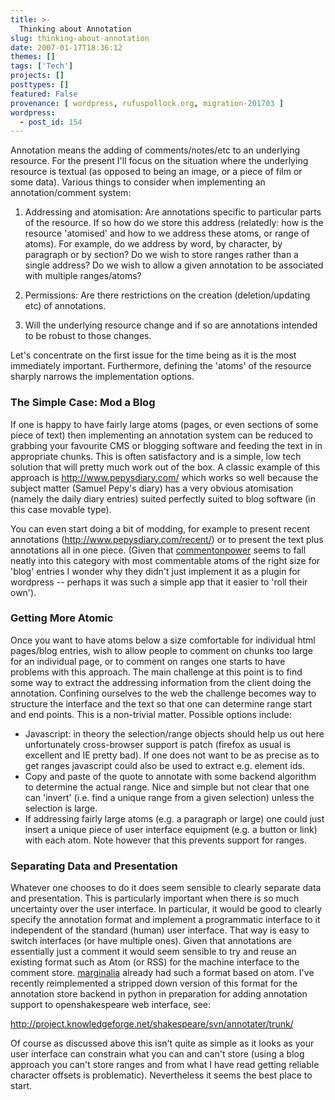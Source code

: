 ```yaml
---
title: >-
  Thinking about Annotation
slug: thinking-about-annotation
date: 2007-01-17T18:36:12
themes: []
tags: ['Tech']
projects: []
posttypes: []
featured: False
provenance: [ wordpress, rufuspollock.org, migration-201703 ]
wordpress:
  - post_id: 154
---
```


Annotation means the adding of comments/notes/etc to an underlying resource. For the present I'll focus on the situation where the underlying resource is textual (as opposed to being an image, or a piece of film or some data). Various things to consider when implementing an annotation/comment system:

1. Addressing and atomisation: Are annotations specific to particular parts of the resource. If so how do we store this address (relatedly: how is the resource 'atomised' and how to we address these atoms, or range of atoms). For example, do we address by word, by character, by paragraph or by section? Do we wish to store ranges rather than a single address? Do we wish to allow a given annotation to be associated with multiple ranges/atoms?

2. Permissions: Are there restrictions on the creation (deletion/updating etc) of annotations.

3. Will the underlying resource change and if so are annotations intended to be robust to those changes.

Let's concentrate on the first issue for the time being as it is the most immediately important. Furthermore, defining the 'atoms' of the resource sharply narrows the implementation options.

### The Simple Case: Mod a Blog

If one is happy to have fairly large atoms (pages, or even sections of some piece of text) then implementing an annotation system can be reduced to grabbing your favourite CMS or blogging software and feeding the text in in appropriate chunks. This is often satisfactory and is a simple, low tech solution that will pretty much work out of the box. A classic example of this approach is <http://www.pepysdiary.com/> which works so well because the subject matter (Samuel Pepy's diary) has a very obvious atomisation (namely the daily diary entries) suited perfectly suited to blog software (in this case movable type).

You can even start doing a bit of modding, for example to present recent annotations (<http://www.pepysdiary.com/recent/>) or to present the text plus annotations all in one piece. (Given that [commentonpower][] seems to fall neatly into this category with most commentable atoms of the right size for 'blog' entries I wonder why they didn't just implement it as a plugin for wordpress -- perhaps it was such a simple app that it easier to 'roll their own').

[commentonpower]: http://www.commentonpower.org/

### Getting More Atomic

Once you want to have atoms below a size comfortable for individual html pages/blog entries, wish to allow people to comment on chunks too large for an individual page, or to comment on ranges one starts to have problems with this approach. The main challenge at this point is to find some way to extract the addressing information from the client doing the annotation. Confining ourselves to the web the challenge becomes way to structure the interface and the text so that one can determine range start and end points. This is a non-trivial matter. Possible options include:

  * Javascript: in theory the selection/range objects should help us out here unfortunately cross-browser support is patch (firefox as usual is excellent and IE pretty bad). If one does not want to be as precise as to get ranges javascript could also be used to extract e.g. element ids.
  * Copy and paste of the quote to annotate with some backend algorithm to determine the actual range. Nice and simple but not clear that one can 'invert' (i.e. find a unique range from a given selection) unless the selection is large.
  * If addressing fairly large atoms (e.g. a paragraph or large) one could just insert a unique piece of user interface equipment (e.g. a button or link) with each atom. Note however that this prevents support for ranges.

### Separating Data and Presentation

Whatever one chooses to do it does seem sensible to clearly separate data and presentation. This is particularly important when there is so much uncertainty over the user interface. In particular, it would be good to clearly specify the annotation format and implement a programmatic interface to it independent of the standard (human) user interface. That way is easy to switch interfaces (or have multiple ones). Given that annotations are essentially just a comment it would seem sensible to try and reuse an existing format such as Atom (or RSS) for the machine interface to the comment store. [marginalia] already had such a format based on atom. I've recently reimplemented a stripped down version of this format for the annotation store backend in python in preparation for adding annotation support to openshakespeare web interface, see:

  <http://project.knowledgeforge.net/shakespeare/svn/annotater/trunk/>

[marginalia]: http://www.geof.net/code/annotation
[openshakespeare]: http://demo.openshakespeare.org/

Of course as discussed above this isn't quite as simple as it looks as your user interface can constrain what you can and can't store (using a blog approach you can't store ranges and from what I have read getting reliable character offsets is problematic). Nevertheless it seems the best place to start.



